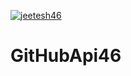 [![jeetesh46](https://circleci.com/gh/jeetesh46/GitHubApi46.svg?style=svg)](https://app.circleci.com/pipelines/github/jeetesh46/GitHubApi46?branch=main&filter=all)

# GitHubApi46